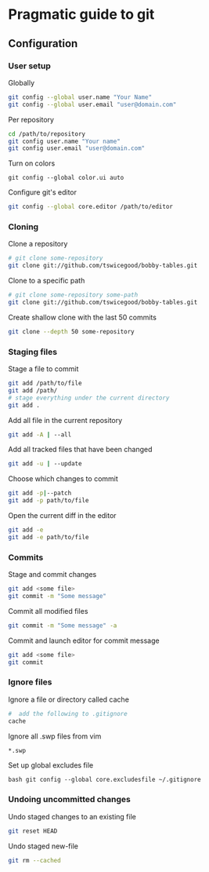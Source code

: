 # Pragmatic guide to git

## Configuration

### User setup

Globally

```bash
git config --global user.name "Your Name"
git config --global user.email "user@domain.com"
```

Per repository

```bash
cd /path/to/repository
git config user.name "Your name"
git config user.email "user@domain.com"
```

Turn on colors

```
git config --global color.ui auto
```

Configure git's editor

```bash
git config --global core.editor /path/to/editor
```

### Cloning

Clone a repository

```bash
# git clone some-repository
git clone git://github.com/tswicegood/bobby-tables.git
```

Clone to a specific path

```bash
# git clone some-repository some-path
git clone git://github.com/tswicegood/bobby-tables.git
```

Create shallow clone with the last 50 commits

```bash
git clone --depth 50 some-repository
```

### Staging files

Stage a file to commit

```bash
git add /path/to/file
git add /path/
# stage everything under the current directory
git add .
```

Add all file in the current repository

```bash
git add -A | --all
```

Add all tracked files that have been changed
```bash
git add -u | --update
```

Choose which changes to commit
```bash
git add -p|--patch
git add -p path/to/file
```

Open the current diff in the editor
```bash
git add -e 
git add -e path/to/file
```

### Commits

Stage and commit changes
```bash
git add <some file>
git commit -m "Some message"
```

Commit all modified files
```bash
git commit -m "Some message" -a
```

Commit and launch editor for commit message
```bash
git add <some file>
git commit
```

### Ignore files
Ignore a file or directory called cache
```bash
#  add the following to .gitignore
cache
```

Ignore all .swp files from vim
```bash
*.swp
```

Set up global excludes file
```
bash git config --global core.excludesfile ~/.gitignore
```

### Undoing uncommitted changes
Undo staged changes to an existing file
```bash
git reset HEAD
```

Undo staged new-file
```bash
git rm --cached
```
